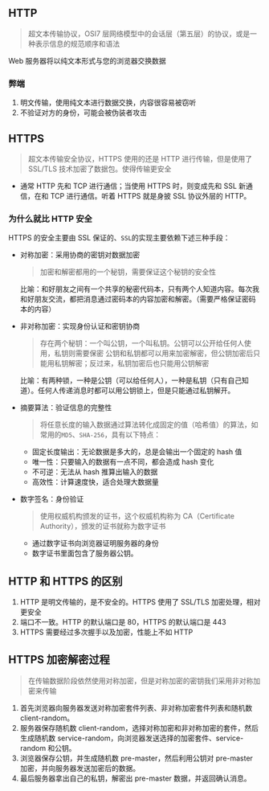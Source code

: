 ## HTTP

> 超文本传输协议，OSI7 层网络模型中的会话层（第五层）的协议，或是一种表示信息的规范顺序和语法

Web 服务器将以纯文本形式与您的浏览器交换数据

### 弊端

1. 明文传输，使用纯文本进行数据交换，内容很容易被窃听
2. 不验证对方的身份，可能会被伪装者攻击

## HTTPS

> 超文本传输安全协议，HTTPS 使用的还是 HTTP 进行传输，但是使用了 SSL/TLS 技术加密了数据包。使得传输更安全

- 通常 HTTP 先和 TCP 进行通信；当使用 HTTPS 时，则变成先和 SSL 新通信，在和 TCP 进行通信。听着 HTTPS 就是身披 SSL 协议外层的 HTTP。

### 为什么就比 HTTP 安全

HTTPS 的安全主要由 SSL 保证的、`SSL`的实现主要依赖下述三种手段：

- 对称加密：采用协商的密钥对数据加密

  > 加密和解密都用的一个秘钥，需要保证这个秘钥的安全性

  比喻：和好朋友之间有一个共享的秘密代码本，只有两个人知道内容。每次我和好朋友交流，都把消息通过密码本的内容加密和解密。（需要严格保证密码本的内容）

- 非对称加密：实现身份认证和密钥协商

  > 存在两个秘钥：一个叫公钥，一个叫私钥。公钥可以公开给任何人使用，私钥则需要保密
  > 公钥和私钥都可以用来加密解密，但公钥加密后只能用私钥解密；反过来，私钥加密后也只能用公钥解密

  比喻：有两种锁，一种是公钥（可以给任何人），一种是私钥（只有自己知道）。任何人传递消息时都可以用公钥锁上，但是只能通过私钥解开。

- 摘要算法：验证信息的完整性

  > 将任意长度的输入数据通过算法转化成固定的值（哈希值）的算法，如常用的`MD5`、`SHA-256`，具有以下特点：

  - 固定长度输出：无论数据是多大的，总是会输出一个固定的 hash 值
  - 唯一性：只要输入的数据有一点不同，都会造成 hash 变化
  - 不可逆：无法从 hash 推算出输入的数据
  - 高效性：计算速度快，适合处理大数据量

- 数字签名：身份验证
  > 使用权威机构颁发的证书，这个权威机构称为 CA（Certificate Authority），颁发的证书就称为数字证书
  - 通过数字证书向浏览器证明服务器的身份
  - 数字证书里面包含了服务器公钥。

## HTTP 和 HTTPS 的区别

1. HTTP 是明文传输的，是不安全的。HTTPS 使用了 SSL/TLS 加密处理，相对更安全
2. 端口不一致。HTTP 的默认端口是 80，HTTPS 的默认端口是 443
3. HTTPS 需要经过多次握手以及加密，性能上不如 HTTP

## HTTPS 加密解密过程

> 在传输数据阶段依然使用对称加密，但是对称加密的密钥我们采用非对称加密来传输

1. 首先浏览器向服务器发送对称加密套件列表、非对称加密套件列表和随机数 client-random。
2. 服务器保存随机数 client-random，选择对称加密和非对称加密的套件，然后生成随机数 service-random，向浏览器发送选择的加密套件、service-random 和公钥。
3. 浏览器保存公钥，并生成随机数 pre-master，然后利用公钥对 pre-master 加密，并向服务器发送加密后的数据。
4. 最后服务器拿出自己的私钥，解密出 pre-master 数据，并返回确认消息。

